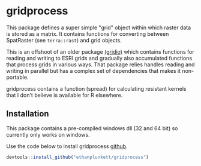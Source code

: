 # gridprocess

This package defines a super simple "grid" object within which raster data
is stored as a matrix.  It contains functions for converting between 
SpatRaster (see `terra::rast`) and grid objects.

This is an offshoot of an older package 
[(gridio)](https://bitbucket.org/eplunkett/gridio/src/main/) which contains 
functions for  reading and writing to ESRI grids and gradually also 
accumulated functions that process grids in various ways.  That package relies 
handles reading and writing in parallel but has a complex set of dependencies
that makes it non-portable.  

gridprocess contains a function (spread) for calculating resistant kernels 
that I don't believe is available for R elsewhere.


## Installation

This package contains a pre-compiled windows dll (32 and 64 bit) so currently 
only works on windows. 

Use the code below to install gridprocess
 [github](https://github.com/ethanplunkett/gridprocess).
``` r
devtools::install_github("ethanplunkett/gridprocess")

```
